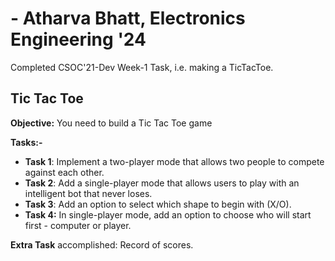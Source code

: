 # - Atharva Bhatt, Electronics Engineering '24

Completed CSOC'21-Dev Week-1 Task, i.e. making a TicTacToe.

## Tic Tac Toe

**Objective:** You need to build a Tic Tac Toe game

**Tasks:-** 

- **Task 1**: Implement a two-player mode that allows two people to compete against each other.
- **Task 2**: Add a single-player mode that allows users to play with an intelligent bot that never loses.
- **Task 3**: Add an option to select which shape to begin with (X/O).
- **Task 4:** In single-player mode, add an option to choose who will start first - computer or player.

**Extra Task** accomplished: Record of scores.
